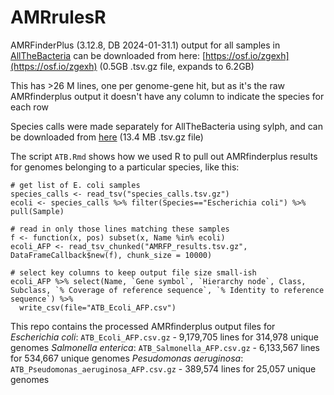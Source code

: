 # AMRrulesR

AMRFinderPlus (3.12.8, DB 2024-01-31.1) output for all samples in [AllTheBacteria](https://github.com/AllTheBacteria/AllTheBacteria/tree/main/reproducibility/All-samples/AMR/AMRFinderPlus) can be downloaded from here: [https://osf.io/zgexh](https://osf.io/zgexh) (0.5GB .tsv.gz file, expands to 6.2GB)

This has >26 M lines, one per genome-gene hit, but as it's the raw AMRfinderplus output it doesn't have any column to indicate the species for each row

Species calls were made separately for AllTheBacteria using sylph, and can be downloaded from [here](https://ftp.ebi.ac.uk/pub/databases/AllTheBacteria/Releases/0.2/metadata/species_calls.tsv.gz) (13.4 MB .tsv.gz file)

The script `ATB.Rmd` shows how we used R to pull out AMRfinderplus results for genomes belonging to a particular species, like this:

```
# get list of E. coli samples
species_calls <- read_tsv("species_calls.tsv.gz")
ecoli <- species_calls %>% filter(Species=="Escherichia coli") %>% pull(Sample)

# read in only those lines matching these samples
f <- function(x, pos) subset(x, Name %in% ecoli)
ecoli_AFP <- read_tsv_chunked("AMRFP_results.tsv.gz", DataFrameCallback$new(f), chunk_size = 10000)

# select key columns to keep output file size small-ish
ecoli_AFP %>% select(Name, `Gene symbol`, `Hierarchy node`, Class, Subclass, `% Coverage of reference sequence`, `% Identity to reference sequence`) %>%
  write_csv(file="ATB_Ecoli_AFP.csv")
```

This repo contains the processed AMRfinderplus output files for 
_Escherichia coli_: `ATB_Ecoli_AFP.csv.gz` - 9,179,705 lines for 314,978 unique genomes
_Salmonella enterica_: `ATB_Salmonella_AFP.csv.gz` - 6,133,567 lines for 534,667 unique genomes
_Pesudomonas aeruginosa_: `ATB_Pseudomonas_aeruginosa_AFP.csv.gz` - 389,574 lines for 25,057 unique genomes
